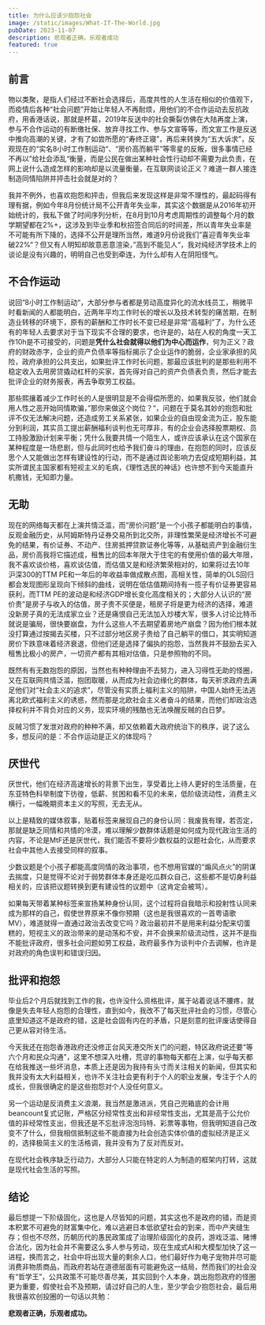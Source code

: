 ```yaml
---
title: 为什么应该少抱怨社会
image: /static/images/What-If-The-World.jpg
pubDate: 2023-11-07
description: 悲观者正确，乐观者成功
featured: true
---
```


## 前言

物以类聚，是指人们经过不断社会选择后，高度共性的人生活在相似的价值观下，而疫情后各种“社会问题”开始让年轻人不再耐烦，用他们的不合作运动去反抗政府，用香港话说，那就是杯葛，2019年反送中的社会撕裂仿佛在大陆再度上演，参与不合作运动的有断缴社保、放弃寻找工作、参与文宣等等，而文宣工作是反送中推向高潮的关键，才有了如尝所愿的“寿终正寝”，再后来转换为“五大诉求”，反观现在的“实名8小时工作制运动“、“房价高而躺平”等零星的反叛，很多事情已经不再以”给社会添乱“衡量，而是公民在做出某种社会性行动却不需要为此负责，在网上说什么造成怎样的影响却是以流量衡量，在互联网谈论正义？难道一群人接连制造同情陷阱并抨击社会就是对的？

我并不例外，也喜欢抱怨和抨击，但我后来发现这样是非常不理性的，最起码得有理有据，例如今年8月份统计局不公开青年失业率，其实这个数据是从2016年初开始统计的，我私下做了时间序列分析，在8月到10月考虑周期性的调整每个月的数学期望都在2%+，这涉及到毕业季和秋招签合同后的时间差，所以青年失业率是不可能有所下降的，选择不公开是理所当然，难道9月份说我们”喜迎青年失业率破22%“？但又有人明知却故意恶意渲染，”高到不能见人“，我对纯经济学技术上的谈论是没有兴趣的，明明自己也受到牵连，为什么却有人在阴阳怪气。

## 不合作运动

说回”8小时工作制运动“，大部分参与者都是劳动高度异化的流水线员工，稍微平时看新闻的人都能明白，近两年平均工作时长的增长以及技术转型的痛苦期，在制造业转移的环境下，原有的薪酬和工作时长不变已经是非常“高福利”了，为什么还有的年轻人去要求对于当下现实不合理的要求，也许是的，站在人权的角度一天工作10h是不可接受的，问题是**凭什么社会就得以他们为中心而运作**，何为正义？政府的财政赤字，企业的资产负债率等指标揭示了企业运作的脆弱，企业家承担的风险，政府承担的公共支出，如果批评工作时长问题，那最应该批判的是那些利用不稳定收入去用房贷撬动杠杆的买家，首先得对自己的资产负债表负责，然后才能去批评企业的财务报表，再去争取劳工权益。

那些熙攘着减少工作时长的人是很明显是不会得偿所愿的，如果我反驳，他们就会用人性之恶开始同情欺骗，”那你来做这个岗位？“，问题在于莫名其妙的抱怨和批评不仅无法解决问题，还造成劳工关系紧张，如果企业的自由现金流为正，股东能分到利润，其实员工提出薪酬福利谈判也无可厚非，有的企业会选择股票期权、员工持股激励计划来平衡；凭什么我要共情一个陌生人，或许应该承认在这个国家在某种程度是一场悲剧，但与此同时也给予我们奋斗的理由，在抱怨的同时，应该反思个人又能做出怎样有建设性的行动，而不是通过舆论影响力去促成短期利益，其实所谓民主国家都有短视主义的毛病，《理性选民的神话》也许想不到今天能直升机撒钱，无知即力量。

## 无助

现在的网络每天都在上演共情泛滥，而“房价问题”是一个小孩子都能明白的事情，反观金融历史，从阿姆斯特丹证券交易所到北交所，非理性繁荣是经济增长不可避免的结果，有价证券、不动产、住房抵押贷款证券化等等，从基础资产到金融衍生品，房价高我将它描述成，租售比的回本年限大于住宅的有使用价值的最大年限，我不喜欢谈价格，喜欢谈估值，而估值又是和经济繁荣相对的，如果将过去10年沪深300的TTM PE和一年后的年收益率做成散点图，高相关性，简单的OLS回归都会发现图形呈现向下倾斜的曲线，说明在低估值期间持有一揽子有价证券更容易获利，而TTM PE的波动是和经济GDP增长变化高度相关的；大部分人认识的“房价贵”是房子与收入的估值，房子贵不买便是，租房子将是更为经济的选择，难道没新房子真的无法成家立业？还是痛恨自己无法加入炒楼大军，很多人讨论比特币就说是骗局，很快要崩盘，为什么这些人不去期望着房地产崩盘？因为他们根本就没打算通过按揭去买楼，只不过部分地区房子贵给了自己躺平的借口，其实明知道房价下跌意味着经济衰退，但他们还是选择了偏执的抱怨，当然我并不鼓励去买入租售比极小的房产，一切资产都有其相对估值，只是参照物的不同。

既然有有无数抱怨的原因，当然也有种种理由不去努力，进入习得性无助的怪圈，又在互联网共情泛滥，抱团取暖，从而成为社会边缘化的群体，每天祈求政府去满足他们对“社会主义的追求”，尽管没有实质上福利主义的陷阱，中国人始终无法逃离北欧式福利主义的诱惑，然而那是北欧社会主义者奋斗的结果，而他们却政治选择权利并不背负对应的义务，现实环境的残酷也无法唤醒反贼的白日梦。

反贼习惯了发泄对政府的种种不满，却又依赖着大政府统治下的秩序，说了这么多，想反问的是：不合作运动是正义的体现吗？
## 厌世代

厌世代，他们在经济高速增长的背景下出生，享受着比上待人更好的生活质量，在东亚特色科举制度下彷徨，低薪、贫困和看不见的未来，低阶级流动性，消费主义横行，一幅晚期资本主义的写照，无去无从。

以上是精致的媒体叙事，贴着标签来展现自己的身份认同：我废我有理，若否定，那就是缺乏同情和共情的冷漠，难以理解少数群体话题是如何成为现代政治生活的内容，不论是MtF还是厌世代，我们能否不要将少数权益的议题社会化，从而要求社会中其他人去接受同样的叙事。

少数议题是个小孩子都能高度同情的政治事项，也不想用官媒的“煽风点火”的阴谋去揣度，只是觉得不论对于弱势群体本身还是吃瓜群众自己，这些都不是切身利益相关的，应该把议题转换到更有建设性的议题中（这肯定会被骂）。

如果每天带着某种标签来宣扬某种身份认同，这个过程将自我暗示和投射性认同来成为那样的自己，假使世界原来不像你预期（这也是我很喜欢的一首粤语歌MV），难道就得一直通过政治去改变它吗？政治最初并不是用来利益分配来切蛋糕的，短视主义的政治带来的是动荡和不安，并不会换来阶级流动性，这并不是指不能批评政府，很多社会问题如劳工权益，政府最多作为谈判中介去调解，也许是对政府的角色误判和错误归因。

## 批评和抱怨

毕业后2个月后就找到工作的我，也许没什么资格批评，属于站着说话不腰疼，就像是失去年轻人抱怨的合理性，直到如今，我改不了每天批评社会的习惯，尽管心底里知道这不是政府的错，这是社会固有内在的矛盾，只是刻意的批评废话使得自己更从容对待生活。

今天我还在抱怨香港政府还没修正台风天港交所关门的问题，特区政府说还要“等六个月和民众沟通”，这里不想深入吐槽，荒谬的事物每天都在上演，似乎每天都在给我推送一些坏消息，本质上还是因为我持有头寸而关注相关的新闻，但其实和我并没有太大利益相关，也许不关注社会更有利于个人的职业发展，专注于个人的成长，但我很确定的是这些抱怨对个人没任何意义。

另一个运动是反消费主义浪潮，我当然是激进派，凭自己兜箱底的会计用beancount复式记账，严格区分经常性支出和非经常性支出，尤其是高于公允价值的非经常性支出，但我还是不忘批评泡泡玛特、彩票等事物，但我明知道自己改变不了什么，但我相信抵制这些不能直接为社会创造实体价值的虚拟经济是正义的，选择极简主义的生活格调，我并没有为了反对而反对。

在现代社会秩序缺乏行动力，大部分人只能在特定的人为制造的框架内打转，这就是现代社会生活的写照。

## 结论

最后想提一下阶级固化，这也是人尽皆知的问题，其实这也不是政府的错，而是资本积累不可避免的财富集中化，难以逃避日本低欲望社会的到来，而中产夹缝生存；但也不尽然，历朝历代的愚民政策成了治理阶级固化的良药，游戏泛滥、赌博合法化，因为社会并不需要这么多人参与劳动，现在生成式AI和大模型加快了这一进程，换而言之，社会中将出现大量的剩余人口，他们最好作为电子宠物并尽可能消费非物质商品，而政府若站在道德层面有可能避免这一结局，然而我们的社会没有“哲学王”，公共政策不可能尽善尽美，其实回到个人本身，跳出抱怨政府的怪圈更为重要，假使社会不及预期，请过好自己的人生，至少学会少抱怨社会，最后用我很喜欢创投圈的一句话以共勉：

**悲观者正确，乐观者成功。**